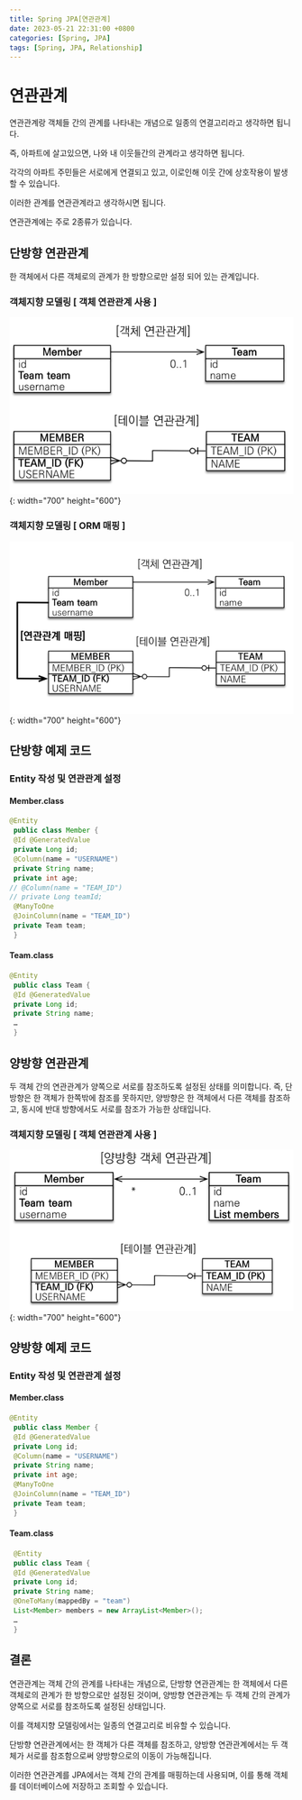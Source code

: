 ```yaml
---
title: Spring JPA[연관관계]
date: 2023-05-21 22:31:00 +0800
categories: [Spring, JPA]
tags: [Spring, JPA, Relationship]
---
```


# 연관관계
연관관계랑 객체들 간의 관계를 나타내는 개념으로 일종의 연결고리라고 생각하면 됩니다.  

즉, 아파트에 살고있으면, 나와 내 이웃들간의 관계라고 생각하면 됩니다.  

각각의 아파트 주민들은 서로에게 연결되고 있고, 이로인해 이웃 간에 상호작용이 발생할 수 있습니다.  

이러한 관계를 연관관계라고 생각하시면 됩니다.

연관관계에는 주로 2종류가 있습니다.

## 단방향 연관관계
한 객체에서 다른 객체로의 관계가 한 방향으로만 설정 되어 있는 관계입니다.
### 객체지향 모델링 [ 객체 연관관계 사용 ]
![spring-JPA-one-way-relationship-png](/assets/img/spring/spring-JPA-one-way-relationship.png){: width="700" height="600"}
### 객체지향 모델링 [ ORM 매핑 ]
![spring-JPA-one-way-relationship-2-png](/assets/img/spring/spring-JPA-one-way-relationship-2.png){: width="700" height="600"} 

## 단방향 예제 코드
### Entity 작성 및 연관관계 설정 
#### Member.class
```java
@Entity
 public class Member { 
 @Id @GeneratedValue
 private Long id;
 @Column(name = "USERNAME")
 private String name;
 private int age;
// @Column(name = "TEAM_ID")
// private Long teamId;
 @ManyToOne
 @JoinColumn(name = "TEAM_ID")
 private Team team;
 } 
```
#### Team.class
```java
@Entity
 public class Team {
 @Id @GeneratedValue
 private Long id;
 private String name; 
 … 
 }
```

## 양방향 연관관계
두 객체 간의 연관관계가 양쪽으로 서로를 참조하도록 설정된 상태를 의미합니다.
즉, 단방향은 한 객체가 한쪽밖에 참조를 못하지만, 양방향은 한 객체에서 다른 객체를 참조하고, 동시에 반대 방향에서도 서로를 참조가 가능한 상태입니다.
### 객체지향 모델링 [ 객체 연관관계 사용 ]
![spring-JPA-two-way-relationship-png](/assets/img/spring/spring-JPA-two-way-relationship.png){: width="700" height="600"} 
## 양방향 예제 코드
### Entity 작성 및 연관관계 설정 
#### Member.class
```java
@Entity
 public class Member { 
 @Id @GeneratedValue
 private Long id;
 @Column(name = "USERNAME")
 private String name;
 private int age;
 @ManyToOne
 @JoinColumn(name = "TEAM_ID")
 private Team team;
 }
```
#### Team.class
```java
 @Entity
 public class Team {
 @Id @GeneratedValue
 private Long id;
 private String name;
 @OneToMany(mappedBy = "team")
 List<Member> members = new ArrayList<Member>();
 … 
 }
```

## 결론
연관관계는 객체 간의 관계를 나타내는 개념으로, 단방향 연관관계는 한 객체에서 다른 객체로의 관계가 한 방향으로만 설정된 것이며, 양방향 연관관계는 두 객체 간의 관계가 양쪽으로 서로를 참조하도록 설정된 상태입니다.  

이를 객체지향 모델링에서는 일종의 연결고리로 비유할 수 있습니다.  

단방향 연관관계에서는 한 객체가 다른 객체를 참조하고, 양방향 연관관계에서는 두 객체가 서로를 참조함으로써 양방향으로의 이동이 가능해집니다.  

이러한 연관관계를 JPA에서는 객체 간의 관계를 매핑하는데 사용되며, 이를 통해 객체를 데이터베이스에 저장하고 조회할 수 있습니다.  